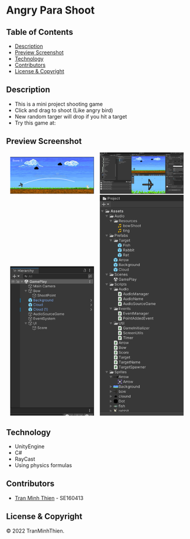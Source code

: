 # Angry Para Shoot

## Table of Contents
- [Description](#description)
- [Preview Screenshot](#preview-screenshot)
- [Technology](#technology)
- [Contributors](#contributors)
- [License & Copyright](#license--copyright)

## Description
- This is a mini project shooting game
- Click and drag to shoot (Like angry bird)
- New random targer will drop if you hit a target
- Try this game at:


## Preview Screenshot

<div align="center">
  
  <img src="./Images/1.png" alt="Gameplay" width="45%"></img> &nbsp;&nbsp; 
  <img src="./Images/2.png" alt="Overview" width="45%"></img> &nbsp;&nbsp; 
  <img src="./Images/3.png" alt="" width="45%"></img> &nbsp;&nbsp;
  <img src="./Images/4.png" alt="" width="45%"></img> &nbsp;&nbsp;
  
</div>
  
## Technology
  - UnityEngine 
  - C#
  - RayCast
  - Using physics formulas


## Contributors
- [Tran Minh Thien](https://github.com/Denkhotieu) - SE160413 

## License & Copyright
&copy; 2022 TranMinhThien.
